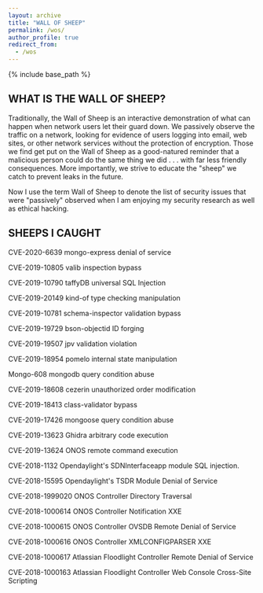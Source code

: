 ```yaml
---
layout: archive
title: "WALL OF SHEEP"
permalink: /wos/
author_profile: true
redirect_from:
  - /wos
---
```


{% include base_path %}

## WHAT IS THE WALL OF SHEEP?
Traditionally, the Wall of Sheep is an interactive demonstration of what can happen when network users let their guard down. We passively observe the traffic on a network, looking for evidence of users logging into email, web sites, or other network services without the protection of encryption. Those we find get put on the Wall of Sheep as a good-natured reminder that a malicious person could do the same thing we did . . . with far less friendly consequences. More importantly, we strive to educate the "sheep" we catch to prevent leaks in the future. 

Now I use the term Wall of Sheep to denote the list of security issues that were "passively" observed when I am enjoying my security research as well as ethical hacking.


## SHEEPS I CAUGHT
CVE-2020-6639 	     mongo-express denial of service

CVE-2019-10805           valib inspection bypass

CVE-2019-10790	     taffyDB universal SQL Injection

CVE-2019-20149 	      kind-of type checking manipulation

CVE-2019-10781            schema-inspector validation bypass

CVE-2019-19729 	      bson-objectid ID forging

CVE-2019-19507           jpv validation violation

CVE-2019-18954           pomelo internal state manipulation

Mongo-608                     mongodb query condition abuse

CVE-2019-18608            cezerin unauthorized order modification

CVE-2019-18413            class-validator bypass

CVE-2019-17426            mongoose query condition abuse
 
CVE-2019-13623            Ghidra arbitrary code execution

CVE-2019-13624            ONOS remote command execution

CVE-2018-1132             Opendaylight's SDNInterfaceapp module SQL injection.

CVE-2018-15595            Opendaylight's TSDR Module Denial of Service

CVE-2018-1999020       ONOS Controller Directory Traversal

CVE-2018-1000614        ONOS Controller Notification XXE

CVE-2018-1000615        ONOS Controller OVSDB Remote Denial of Service

CVE-2018-1000616        ONOS Controller XMLCONFIGPARSER XXE

CVE-2018-1000617        Atlassian Floodlight Controller Remote Denial of Service

CVE-2018-1000163        Atlassian Floodlight Controller Web Console Cross-Site Scripting

